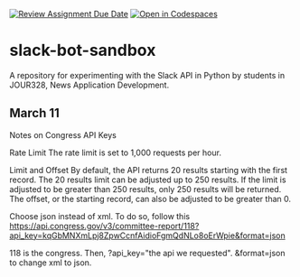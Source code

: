 [![Review Assignment Due Date](https://classroom.github.com/assets/deadline-readme-button-24ddc0f5d75046c5622901739e7c5dd533143b0c8e959d652212380cedb1ea36.svg)](https://classroom.github.com/a/0EbNa5xO)
[![Open in Codespaces](https://classroom.github.com/assets/launch-codespace-7f7980b617ed060a017424585567c406b6ee15c891e84e1186181d67ecf80aa0.svg)](https://classroom.github.com/open-in-codespaces?assignment_repo_id=14157896)
# slack-bot-sandbox

A repository for experimenting with the Slack API in Python by students in JOUR328, News Application Development.

## March 11 
Notes on Congress API Keys

Rate Limit
The rate limit is set to 1,000 requests per hour.

Limit and Offset
By default, the API returns 20 results starting with the first record. The 20 results limit can be adjusted up to 250 results. If the limit is adjusted to be greater than 250 results, only 250 results will be returned. The offset, or the starting record, can also be adjusted to be greater than 0.

Choose json instead of xml. To do so, follow this https://api.congress.gov/v3/committee-report/118?api_key=kqGbMNXmLpj8ZpwCcnfAidioFgmQdNLo8oErWpie&format=json

118 is the congress. Then, ?api_key="the api we requested". &format=json to change xml to json.


